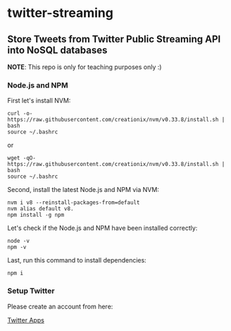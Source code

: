# twitter-streaming
## Store Tweets from Twitter Public Streaming API into NoSQL databases
**NOTE**: This repo is only for teaching purposes only :)

### Node.js and NPM
First let's install NVM:
```
curl -o- https://raw.githubusercontent.com/creationix/nvm/v0.33.8/install.sh | bash
source ~/.bashrc
```
or
```
wget -qO- https://raw.githubusercontent.com/creationix/nvm/v0.33.8/install.sh | bash
source ~/.bashrc
```
Second, install the latest Node.js and NPM via NVM:
```
nvm i v8 --reinstall-packages-from=default
nvm alias default v8.
npm install -g npm
```

Let's check if the Node.js and NPM have been installed correctly:

```
node -v
npm -v
```

Last, run this command to install dependencies:
```
npm i
```
### Setup Twitter
Please create an account from here:

[Twitter Apps](https://apps.twitter.com/)
